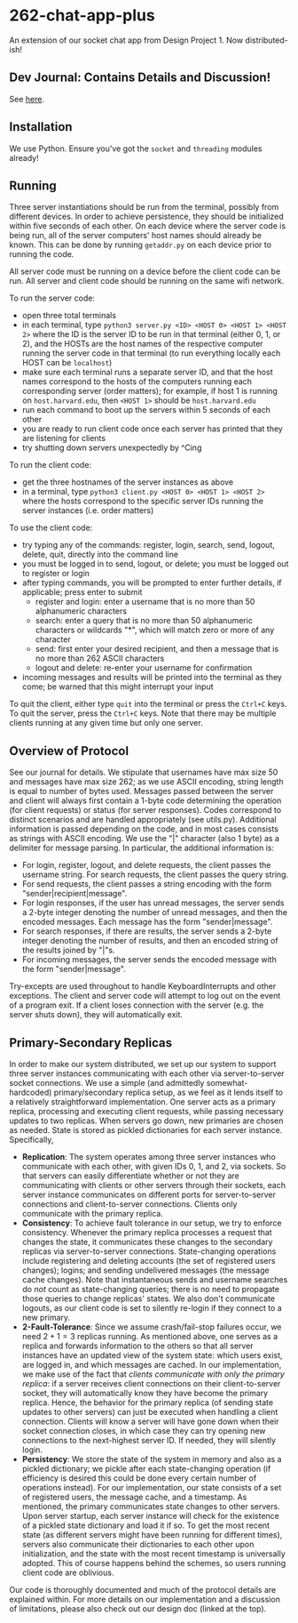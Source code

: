 # 262-chat-app-plus
An extension of our socket chat app from Design Project 1. Now distributed-ish!
## Dev Journal: Contains Details and Discussion!
See [here](https://docs.google.com/document/d/1qOgs7rheuafcUsHj_HPbGeY2kVQCZfjHmDMKqBX9uXE/edit?usp=sharing).
## Installation
We use Python. Ensure you've got the `socket` and `threading` modules already!

## Running
Three server instantiations should be run from the terminal, possibly from different devices. In order to achieve persistence, they should be initialized within five seconds of each other. On each device where the server code is being run, all of the server computers' host names should already be known. This can be done by running `getaddr.py` on each device prior to running the code. 

All server code must be running on a device before the client code can be run. All server and client code should be running on the same wifi network.

To run the server code:
- open three total terminals
- in each terminal, type `python3 server.py <ID> <HOST 0> <HOST 1> <HOST 2>` where the ID is the server ID to be run in that terminal (either 0, 1, or 2), and the HOSTs are the host names of the respective computer running the server code in that terminal (to run everything locally each HOST can be `localhost`)
- make sure each terminal runs a separate server ID, and that the host names correspond to the hosts of the computers running each corresponding server (order matters); for example, if host 1 is running on `host.harvard.edu`, then `<HOST 1>` should be `host.harvard.edu`
- run each command to boot up the servers within 5 seconds of each other
- you are ready to run client code once each server has printed that they are listening for clients
- try shutting down servers unexpectedly by ^Cing

To run the client code:
- get the three hostnames of the server instances as above
- in a terminal, type `python3 client.py <HOST 0> <HOST 1> <HOST 2>` where the hosts correspond to the specific server IDs running the server instances (i.e. order matters)

To use the client code:
- try typing any of the commands: register, login, search, send, logout, delete, quit, directly into the command line
- you must be logged in to send, logout, or delete; you must be logged out to register or login
- after typing commands, you will be prompted to enter further details, if applicable; press enter to submit
  - register and login: enter a username that is no more than 50 alphanumeric characters
  - search: enter a query that is no more than 50 alphanumeric characters or wildcards "*", which will match zero or more of any character
  - send: first enter your desired recipient, and then a message that is no more than 262 ASCII characters
  - logout and delete: re-enter your username for confirmation
- incoming messages and results will be printed into the terminal as they come; be warned that this might interrupt your input

To quit the client, either type `quit` into the terminal or press the `Ctrl+C` keys. To quit the server, press the `Ctrl+C` keys. Note that there may be multiple clients running at any given time but only one server.

## Overview of Protocol
See our journal for details. We stipulate that usernames have max size 50 and messages have max size 262; as we use ASCII encoding, string length is equal to number of bytes used. Messages passed between the server and client will always first contain a 1-byte code determining the operation (for client requests) or status (for server responses). Codes correspond to distinct scenarios and are handled appropriately (see utils.py). Additional information is passed depending on the code, and in most cases consists as strings with ASCII encoding. We use the "|" character (also 1 byte) as a delimiter for message parsing. In particular, the additional information is:
- For login, register, logout, and delete requests, the client passes the username string. For search requests, the client passes the query string.
- For send requests, the client passes a string encoding with the form "sender|recipient|message".
- For login responses, if the user has unread messages, the server sends a 2-byte integer denoting the number of unread messages, and then the encoded messages. Each message has the form "sender|message".
- For search responses, if there are results, the server sends a 2-byte integer denoting the number of results, and then an encoded string of the results joined by "|"s.
- For incoming messages, the server sends the encoded message with the form "sender|message".

Try-excepts are used throughout to handle KeyboardInterrupts and other exceptions. The client and server code will attempt to log out on the event of a program exit. If a client loses connection with the server (e.g. the server shuts down), they will automatically exit.

## Primary-Secondary Replicas
In order to make our system distributed, we set up our system to support three server instances communicating with each other via server-to-server socket connections. We use a simple (and admittedly somewhat-hardcoded) primary/secondary replica setup, as we feel as it lends itself to a relatively straightforward implementation. One server acts as a primary replica, processing and executing client requests, while passing necessary updates to two replicas. When servers go down, new primaries are chosen as needed. State is stored as pickled dictionaries for each server instance. Specifically,
- **Replication**: The system operates among three server instances who communicate with each other, with given IDs 0, 1, and 2, via sockets. So that servers can easily differentiate whether or not they are communicating with clients or other servers through their sockets, each server instance communicates on different ports for server-to-server connections and client-to-server connections. Clients only communicate with the primary replica. 
- **Consistency**: To achieve fault tolerance in our setup, we try to enforce consistency. Whenever the primary replica processes a request that changes the state, it communicates these changes to the secondary replicas via server-to-server connections. State-changing operations include registering and deleting accounts (the set of registered users changes); logins; and sending undelivered messages (the message cache changes). Note that instantaneous sends and username searches do *not* count as state-changing queries; there is no need to propagate those queries to change replicas' states. We also don't communicate logouts, as our client code is set to silently re-login if they connect to a new primary.
- **2-Fault-Tolerance**: Since we assume crash/fail-stop failures occur, we need $2+1=3$ replicas running. As mentioned above, one serves as a replica and forwards information to the others so that all server instances have an updated view of the system state: which users exist, are logged in, and which messages are cached. In our implementation, we make use of the fact that *clients communicate with only the primary replica*: if a server receives client connections on their client-to-server socket, they will automatically know they have become the primary replica. Hence, the behavior for the primary replica (of sending state updates to other servers) can just be executed when handling a client connection. Clients will know a server will have gone down when their socket connection closes, in which case they can try opening new connections to the next-highest server ID. If needed, they will silently login.
- **Persistency**: We store the state of the system in memory and also as a pickled dictionary; we pickle after each state-changing operation (if efficiency is desired this could be done every certain number of operations instead). For our implementation, our state consists of a set of registered users, the message cache, and a timestamp. As mentioned, the primary communicates state changes to other servers. Upon server startup, each server instance will check for the existence of a pickled state dictionary and load it if so. To get the most recent state (as different servers might have been running for different times), servers also communicate their dictionaries to each other upon initialization, and the state with the most recent timestamp is universally adopted.
This of course happens behind the schemes, so users running client code are oblivious.

Our code is thoroughly documented and much of the protocol details are explained within. For more details on our implementation and a discussion of limitations, please also check out our design doc (linked at the top).
